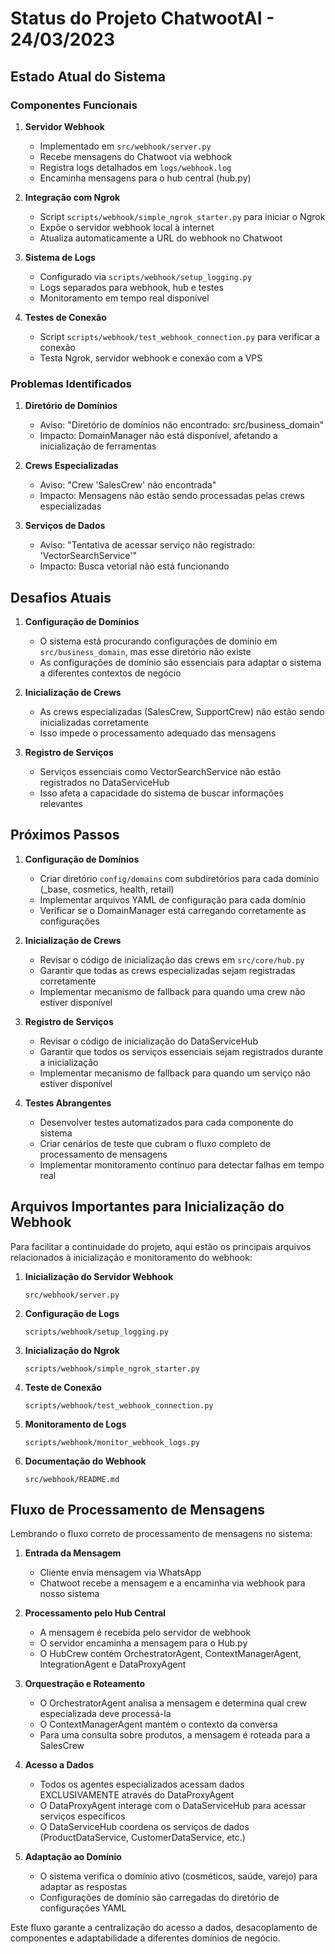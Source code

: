 # Status do Projeto ChatwootAI - 24/03/2023

## Estado Atual do Sistema

### Componentes Funcionais

1. **Servidor Webhook**
   - Implementado em `src/webhook/server.py`
   - Recebe mensagens do Chatwoot via webhook
   - Registra logs detalhados em `logs/webhook.log`
   - Encaminha mensagens para o hub central (hub.py)

2. **Integração com Ngrok**
   - Script `scripts/webhook/simple_ngrok_starter.py` para iniciar o Ngrok
   - Expõe o servidor webhook local à internet
   - Atualiza automaticamente a URL do webhook no Chatwoot

3. **Sistema de Logs**
   - Configurado via `scripts/webhook/setup_logging.py`
   - Logs separados para webhook, hub e testes
   - Monitoramento em tempo real disponível

4. **Testes de Conexão**
   - Script `scripts/webhook/test_webhook_connection.py` para verificar a conexão
   - Testa Ngrok, servidor webhook e conexão com a VPS

### Problemas Identificados

1. **Diretório de Domínios**
   - Aviso: "Diretório de domínios não encontrado: src/business_domain"
   - Impacto: DomainManager não está disponível, afetando a inicialização de ferramentas

2. **Crews Especializadas**
   - Aviso: "Crew 'SalesCrew' não encontrada"
   - Impacto: Mensagens não estão sendo processadas pelas crews especializadas

3. **Serviços de Dados**
   - Aviso: "Tentativa de acessar serviço não registrado: 'VectorSearchService'"
   - Impacto: Busca vetorial não está funcionando

## Desafios Atuais

1. **Configuração de Domínios**
   - O sistema está procurando configurações de domínio em `src/business_domain`, mas esse diretório não existe
   - As configurações de domínio são essenciais para adaptar o sistema a diferentes contextos de negócio

2. **Inicialização de Crews**
   - As crews especializadas (SalesCrew, SupportCrew) não estão sendo inicializadas corretamente
   - Isso impede o processamento adequado das mensagens

3. **Registro de Serviços**
   - Serviços essenciais como VectorSearchService não estão registrados no DataServiceHub
   - Isso afeta a capacidade do sistema de buscar informações relevantes

## Próximos Passos

1. **Configuração de Domínios**
   - Criar diretório `config/domains` com subdiretórios para cada domínio (_base, cosmetics, health, retail)
   - Implementar arquivos YAML de configuração para cada domínio
   - Verificar se o DomainManager está carregando corretamente as configurações

2. **Inicialização de Crews**
   - Revisar o código de inicialização das crews em `src/core/hub.py`
   - Garantir que todas as crews especializadas sejam registradas corretamente
   - Implementar mecanismo de fallback para quando uma crew não estiver disponível

3. **Registro de Serviços**
   - Revisar o código de inicialização do DataServiceHub
   - Garantir que todos os serviços essenciais sejam registrados durante a inicialização
   - Implementar mecanismo de fallback para quando um serviço não estiver disponível

4. **Testes Abrangentes**
   - Desenvolver testes automatizados para cada componente do sistema
   - Criar cenários de teste que cubram o fluxo completo de processamento de mensagens
   - Implementar monitoramento contínuo para detectar falhas em tempo real

## Arquivos Importantes para Inicialização do Webhook

Para facilitar a continuidade do projeto, aqui estão os principais arquivos relacionados à inicialização e monitoramento do webhook:

1. **Inicialização do Servidor Webhook**
   ```
   src/webhook/server.py
   ```

2. **Configuração de Logs**
   ```
   scripts/webhook/setup_logging.py
   ```

3. **Inicialização do Ngrok**
   ```
   scripts/webhook/simple_ngrok_starter.py
   ```

4. **Teste de Conexão**
   ```
   scripts/webhook/test_webhook_connection.py
   ```

5. **Monitoramento de Logs**
   ```
   scripts/webhook/monitor_webhook_logs.py
   ```

6. **Documentação do Webhook**
   ```
   src/webhook/README.md
   ```

## Fluxo de Processamento de Mensagens

Lembrando o fluxo correto de processamento de mensagens no sistema:

1. **Entrada da Mensagem**
   - Cliente envia mensagem via WhatsApp
   - Chatwoot recebe a mensagem e a encaminha via webhook para nosso sistema

2. **Processamento pelo Hub Central**
   - A mensagem é recebida pelo servidor de webhook
   - O servidor encaminha a mensagem para o Hub.py
   - O HubCrew contém OrchestratorAgent, ContextManagerAgent, IntegrationAgent e DataProxyAgent

3. **Orquestração e Roteamento**
   - O OrchestratorAgent analisa a mensagem e determina qual crew especializada deve processá-la
   - O ContextManagerAgent mantém o contexto da conversa
   - Para uma consulta sobre produtos, a mensagem é roteada para a SalesCrew

4. **Acesso a Dados**
   - Todos os agentes especializados acessam dados EXCLUSIVAMENTE através do DataProxyAgent
   - O DataProxyAgent interage com o DataServiceHub para acessar serviços específicos
   - O DataServiceHub coordena os serviços de dados (ProductDataService, CustomerDataService, etc.)

5. **Adaptação ao Domínio**
   - O sistema verifica o domínio ativo (cosméticos, saúde, varejo) para adaptar as respostas
   - Configurações de domínio são carregadas do diretório de configurações YAML

Este fluxo garante a centralização do acesso a dados, desacoplamento de componentes e adaptabilidade a diferentes domínios de negócio.
